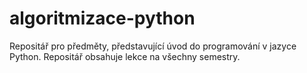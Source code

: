 # algoritmizace-python
Repositář pro předměty, představující úvod do programování v jazyce Python. Repositář obsahuje lekce na všechny semestry.
